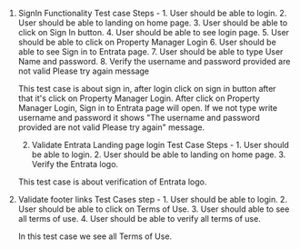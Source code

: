 1. SignIn Functionality
   Test case Steps -
             1. User should be able to login.
             2. User should be able to landing on home page.
             3. User should be able to click on Sign In button.
             4. User should be able to see login page.
             5. User should be able to click on Property Manager Login
             6. User should be able to see Sign in to Entrata page.
             7. User should be able to type User Name and password.
             8. Verify the username and password provided are not valid Please try again message
   
   This test case is about sign in, after login click on sign in button after that it's click on Property Manager Login.
   After click on Property Manager Login, Sign in to Entrata page will open. If we not type write username and password it shows
   "The username and password provided are not valid Please try again" message.

   2. Validate Entrata Landing page login
      Test Case Steps -
             1. User should be able to login.
             2. User should be able to landing on home page.
             3. Verify the Entrata logo.

   This test case is about verification of Entrata logo.

  3. Validate footer links
     Test Cases step -
             1. User should be able to login.
             2. User should be able to click on Terms of Use.
             3. User should able to see all terms of use.
             4. User should be able to verify all terms of use.
     
     In this test case we see all Terms of Use.
   
    
